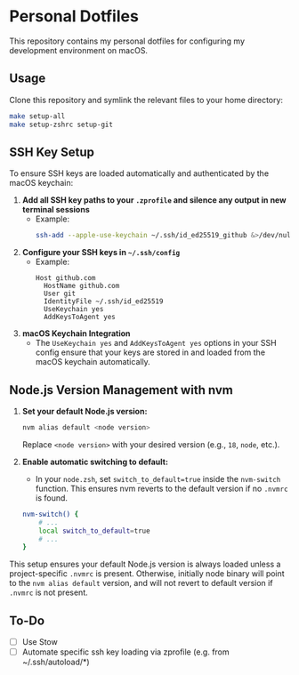 # Personal Dotfiles

This repository contains my personal dotfiles for configuring my development environment on macOS.

## Usage
Clone this repository and symlink the relevant files to your home directory:

```sh
make setup-all
make setup-zshrc setup-git
```

## SSH Key Setup
To ensure SSH keys are loaded automatically and authenticated by the macOS keychain:

1. **Add all SSH key paths to your `.zprofile` and silence any output in new terminal sessions**
   - Example:
     ```sh
     ssh-add --apple-use-keychain ~/.ssh/id_ed25519_github &>/dev/null
     ```
2. **Configure your SSH keys in `~/.ssh/config`**
   - Example:
     ```
     Host github.com
       HostName github.com
       User git
       IdentityFile ~/.ssh/id_ed25519
       UseKeychain yes
       AddKeysToAgent yes
     ```
3. **macOS Keychain Integration**
   - The `UseKeychain yes` and `AddKeysToAgent yes` options in your SSH config ensure that your keys are stored in and loaded from the macOS keychain automatically.

## Node.js Version Management with nvm

1. **Set your default Node.js version:**
   ```sh
   nvm alias default <node version>
   ```
   Replace `<node version>` with your desired version (e.g., `18`, `node`, etc.).

2. **Enable automatic switching to default:**
   - In your `node.zsh`, set `switch_to_default=true` inside the `nvm-switch` function. This ensures nvm reverts to the default version if no `.nvmrc` is found.

   ```sh
   nvm-switch() {
       # ...
       local switch_to_default=true
       # ...
   }
   ```

This setup ensures your default Node.js version is always loaded unless a project-specific `.nvmrc` is present. Otherwise, initially node binary will point to the `nvm alias default` version, and will not revert to default version if `.nvmrc` is not present.

## To-Do
- [ ] Use Stow
- [ ] Automate specific ssh key loading via zprofile (e.g. from ~/.ssh/autoload/*)